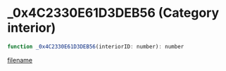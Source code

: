 # _0x4C2330E61D3DEB56 (Category interior)

```js
function _0x4C2330E61D3DEB56(interiorID: number): number
```

[filename](_0x4C2330E61D3DEB56_m.md ':include')